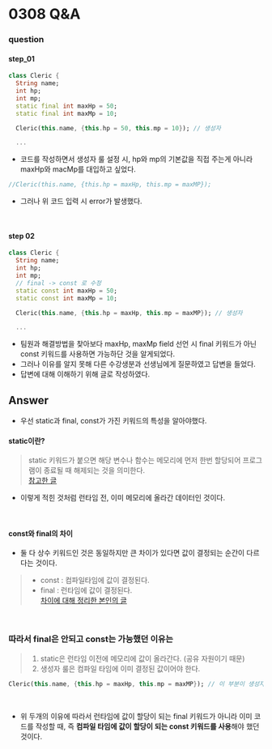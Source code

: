 0308 Q&A
=============
### question  
#### step_01
```dart  
class Cleric {
  String name;
  int hp;
  int mp;  
  static final int maxHp = 50;
  static final int maxMp = 10;

  Cleric(this.name, {this.hp = 50, this.mp = 10}); // 생성자

  ...
  ```
- 코드를 작성하면서 생성자 룰 설정 시, hp와 mp의 기본값을 직접 주는게 아니라 maxHp와 macMp를 대입하고 싶었다.
  <br/>
   
```dart  
//Cleric(this.name, {this.hp = maxHp, this.mp = maxMP});
```
- 그러나 위 코드 입력 시 error가 발생했다.  
<br/>

#### step 02
```dart  
class Cleric {
  String name;
  int hp;
  int mp;
  // final -> const 로 수정
  static const int maxHp = 50;
  static const int maxMp = 10;

  Cleric(this.name, {this.hp = maxHp, this.mp = maxMP}); // 생성자

  ...
  ```
- 팀원과 해결방법을 찾아보다 maxHp, maxMp field 선언 시 final 키워드가 아닌 const 키워드를 사용하면 가능하단 것을 알게되었다.
- 그러나 이유를 알지 못해 다른 수강생분과 선생님에게 질문하였고 답변을 들었다.
- 답변에 대해 이해하기 위해 글로 작성하였다.
  <br/>

## Answer  
- 우선 static과 final, const가 가진 키워드의 특성을 알아야했다. 
#### static이란?
> static 키워드가 붙으면 해당 변수나 함수는 메모리에 먼저 한번 할당되어 프로그램이 종료될 때 해제되는 것을 의미한다.   
> [참고한 글](https://jutole.tistory.com/86)   
- 이렇게 적힌 것처럼 런타임 전, 이미 메모리에 올라간 데이터인 것이다.
<br/>

#### const와 final의 차이   
- 둘 다 상수 키워드인 것은 동일하지만 큰 차이가 있다면 값이 결정되는 순간이 다르다는 것이다.
> - const : 컴파일타임에 값이 결정된다.
> - final : 런타임에 값이 결정된다.   
> [차이에 대해 정리한 본인의 글](https://github.com/yujiyeong/TIL/blob/main/dart/02%20%EB%AC%B8%EB%B2%95/05%20const%20%EC%99%80%20final.md)
<br/>

### 따라서 final은 안되고 const는 가능했던 이유는  
> 1) static은 런타임 이전에 메모리에 값이 올라간다. (공유 자원이기 때문)  
> 2) 생성자 룰은 컴파일 타임에 이미 결정된 값이어야 한다.
```dart  
Cleric(this.name, {this.hp = maxHp, this.mp = maxMP}); // 이 부분이 생성자 룰이다.
```
<br/>

- 위 두개의 이유에 따라서 런타임에 값이 할당이 되는 final 키워드가 아니라 이미 코드를 작성할 때, 즉 **컴파일 타임에 값이 할당이 되는 const 키워드를 사용**해야 했던 것이다.
<br/>
